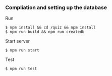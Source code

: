 ### Compliation and setting up the database
Run
```
$ npm install && cd /quiz && npm install
$ npm run build && npm run createdb
```

Start server
```
$ npm run start
```

Test
```
$ npm run test
```

